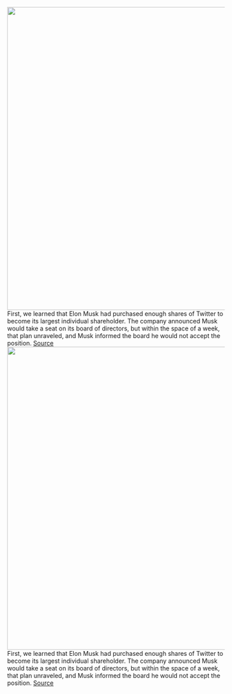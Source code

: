 <img src='https://cdn.vox-cdn.com/thumbor/lb9gI1P2WYwQKJAFdXFcVtV_KRY=/0x0:2040x1360/1200x800/filters:focal(857x517:1183x843)/cdn.vox-cdn.com/uploads/chorus_image/image/70735425/acastro_180130_1777_0008.0.jpg' width='700px' /><br/>
First, we learned that Elon Musk had purchased enough shares of Twitter to become its largest individual shareholder. The company announced Musk would take a seat on its board of directors, but within the space of a week, that plan unraveled, and Musk informed the board he would not accept the position.
<a href='https://www.theverge.com/2022/4/11/23019836/elon-musk-twitter-board-of-directors-news-updates'> Source <a/><img src='https://cdn.vox-cdn.com/thumbor/lb9gI1P2WYwQKJAFdXFcVtV_KRY=/0x0:2040x1360/1200x800/filters:focal(857x517:1183x843)/cdn.vox-cdn.com/uploads/chorus_image/image/70735425/acastro_180130_1777_0008.0.jpg' width='700px' /><br/>
First, we learned that Elon Musk had purchased enough shares of Twitter to become its largest individual shareholder. The company announced Musk would take a seat on its board of directors, but within the space of a week, that plan unraveled, and Musk informed the board he would not accept the position.
<a href='https://www.theverge.com/2022/4/11/23019836/elon-musk-twitter-board-of-directors-news-updates'> Source <a/>